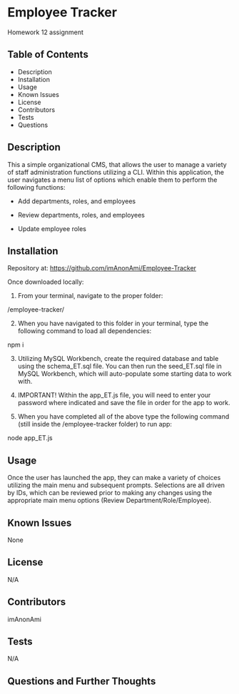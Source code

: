 # Employee Tracker
Homework 12 assignment

## Table of Contents

* Description
* Installation
* Usage
* Known Issues
* License
* Contributors
* Tests
* Questions

## Description
This a simple organizational CMS, that allows the user to manage a variety of staff administration functions utilizing a CLI. Within this application, the user navigates a menu list of options which enable them to perform the following functions:

  * Add departments, roles, and employees

  * Review departments, roles, and employees

  * Update employee roles

## Installation
Repository at: https://github.com/imAnonAmi/Employee-Tracker

Once downloaded locally:

1. From your terminal, navigate to the proper folder:

/employee-tracker/

2. When you have navigated to this folder in your terminal, type the following command to load all dependencies:

npm i

3. Utilizing MySQL Workbench, create the required database and table using the schema_ET.sql file. You can then run the seed_ET.sql file in MySQL Workbench, which will auto-populate some starting data to work with.

4. IMPORTANT! Within the app_ET.js file, you will need to enter your password where indicated and save the file in order for the app to work.

5. When you have completed all of the above type the following command (still inside the /employee-tracker folder) to run app:

node app_ET.js

## Usage
Once the user has launched the app, they can make a variety of choices utilizing the main menu and subsequent prompts. Selections are all driven by IDs, which can be reviewed prior to making any changes using the appropriate main menu options (Review Department/Role/Employee).

## Known Issues

None

## License

N/A

## Contributors

imAnonAmi

## Tests

N/A

## Questions and Further Thoughts

